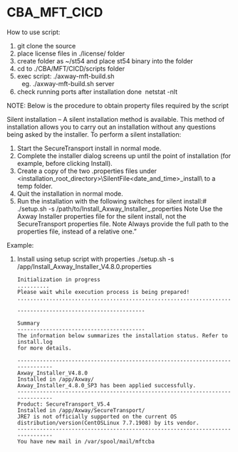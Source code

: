 # CBA_MFT_CICD

How to use script:
1. git clone the source 
2. place license files in ./license/ folder
3. create folder as ~/st54 and place st54 binary into the folder
4. cd to ./CBA/MFT/CICD/scripts folder
5. exec script: ./axway-mft-build.sh <option server or edge>&nbsp;
   eg. ./axway-mft-build.sh server
6. check running ports after installation done&nbsp;
   netstat -nlt

NOTE: Below is the procedure to obtain property files required by the script

Silent installation – 
A silent installation method is available. This method of installation allows you to carry out an installation without any questions being asked by the installer. To perform a silent installation: 
1. Start the SecureTransport install in normal mode. 
2. Complete the installer dialog screens up until the point of installation (for example, before clicking Install). 
3. Create a copy of the two .properties files under <installation_root_directory>\SilentFile\<date_and_time>_install\ to a temp folder. 
4. Quit the installation in normal mode. 
5. Run the installation with the following switches for silent install:# ./setup.sh -s /path/to/Install_Axway_Installer_<version>.properties 
Note Use the Axway Installer properties file for the silent install, not the SecureTransport properties file. 
Note Always provide the full path to the properties file, instead of a relative one.”

Example:
1. Install using setup script with properties
	./setup.sh -s /app/Install_Axway_Installer_V4.8.0.properties
	```
	Initialization in progress
	..........
	Please wait while execution process is being prepared!
	..................................................................................................................................................................................................................................................................

	----------------------------------------

	Summary
	----------------------------------------
	The information below summarizes the installation status. Refer to install.log
	for more details.

	------------------------------------------------------------------------------
	Axway_Installer_V4.8.0
	Installed in /app/Axway/
	Axway_Installer_4.8.0_SP3 has been applied successfully.
	------------------------------------------------------------------------------
	Product: SecureTransport_V5.4
	Installed in /app/Axway/SecureTransport/
	JRE7 is not officially supported on the current OS
	distribution/version(CentOSLinux 7.7.1908) by its vendor.
	------------------------------------------------------------------------------
	You have new mail in /var/spool/mail/mftcba
	```
